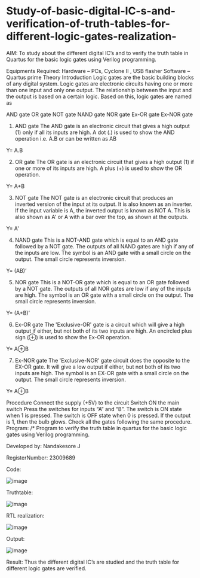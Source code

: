 # Study-of-basic-digital-IC-s-and-verification-of-truth-tables-for-different-logic-gates-realization-
 AIM:
To study about the different digital IC’s and to verify the truth table in Quartus for the basic logic gates using Verilog programming.

Equipments Required:
Hardware – PCs, Cyclone II , USB flasher
Software – Quartus prime
Theory
Introduction
Logic gates are the basic building blocks of any digital system. Logic gates are electronic circuits having one or more than one input and only one output. The relationship between the input and the output is based on a certain logic. Based on this, logic gates are named as

AND gate
OR gate
NOT gate
NAND gate
NOR gate
Ex-OR gate
Ex-NOR gate
1) AND gate
The AND gate is an electronic circuit that gives a high output (1) only if all its inputs are high. A dot (.) is used to show the AND operation i.e. A.B or can be written as AB

Y= A.B

2) OR gate
The OR gate is an electronic circuit that gives a high output (1) if one or more of its inputs are high. A plus (+) is used to show the OR operation.

Y= A+B

3) NOT gate
The NOT gate is an electronic circuit that produces an inverted version of the input at its output. It is also known as an inverter. If the input variable is A, the inverted output is known as NOT A. This is also shown as A' or A with a bar over the top, as shown at the outputs.

Y= A'

4) NAND gate
This is a NOT-AND gate which is equal to an AND gate followed by a NOT gate. The outputs of all NAND gates are high if any of the inputs are low. The symbol is an AND gate with a small circle on the output. The small circle represents inversion.

Y= (AB)’

5) NOR gate
This is a NOT-OR gate which is equal to an OR gate followed by a NOT gate. The outputs of all NOR gates are low if any of the inputs are high. The symbol is an OR gate with a small circle on the output. The small circle represents inversion.

Y= (A+B)’

6) Ex-OR gate
The 'Exclusive-OR' gate is a circuit which will give a high output if either, but not both of its two inputs are high. An encircled plus sign (⊕) is used to show the Ex-OR operation.

Y= A⊕B

7) Ex-NOR gate
The 'Exclusive-NOR' gate circuit does the opposite to the EX-OR gate. It will give a low output if either, but not both of its two inputs are high. The symbol is an EX-OR gate with a small circle on the output. The small circle represents inversion.

Y= A⊕B

Procedure
Connect the supply (+5V) to the circuit
Switch ON the main switch
Press the switches for inputs “A” and “B”. The switch is ON state when 1 is pressed. The switch is OFF state when 0 is pressed.
If the output is 1, then the bulb glows.
Check all the gates following the same procedure.
Program:
/*
Program to verify the truth table in quartus for the basic logic gates using Verilog programming.

Developed by: Nandakesore J

RegisterNumber: 23009689

Code:

![image](https://github.com/Nandakesore0210/Study-of-basic-digital-IC-s-and-verification-of-truth-tables-for-different-logic-gates-realization-/assets/149365088/3cb296fb-4216-4162-b07c-58c40be74e64)

Truthtable:

![image](https://github.com/Nandakesore0210/Study-of-basic-digital-IC-s-and-verification-of-truth-tables-for-different-logic-gates-realization-/assets/149365088/714318eb-30a9-43ac-a361-3f081aeaaede)

RTL realization:

![image](https://github.com/Nandakesore0210/Study-of-basic-digital-IC-s-and-verification-of-truth-tables-for-different-logic-gates-realization-/assets/149365088/ba448368-d78e-4fff-a4e9-f91bb4e16e26)

Output:

![image](https://github.com/Nandakesore0210/Study-of-basic-digital-IC-s-and-verification-of-truth-tables-for-different-logic-gates-realization-/assets/149365088/d1f4c02f-6ad3-4144-831f-f57865d80198)

Result:
Thus the different digital IC’s are studied and the truth table for different logic gates are verified.
